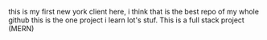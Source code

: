 this is my first new york client here, i think that is the best repo of my whole github this is the one project i learn lot's stuf. This is a full stack project (MERN)
